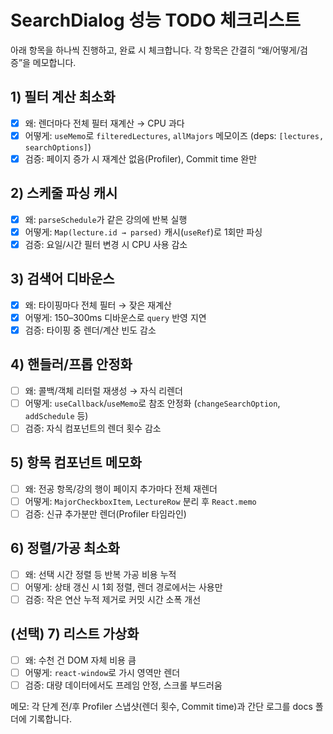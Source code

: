 # SearchDialog 성능 TODO 체크리스트

아래 항목을 하나씩 진행하고, 완료 시 체크합니다. 각 항목은 간결히 “왜/어떻게/검증”을 메모합니다.

## 1) 필터 계산 최소화

- [x] 왜: 렌더마다 전체 필터 재계산 → CPU 과다
- [x] 어떻게: `useMemo`로 `filteredLectures`, `allMajors` 메모이즈 (deps: `[lectures, searchOptions]`)
- [x] 검증: 페이지 증가 시 재계산 없음(Profiler), Commit time 완만

## 2) 스케줄 파싱 캐시

- [x] 왜: `parseSchedule`가 같은 강의에 반복 실행
- [x] 어떻게: `Map(lecture.id → parsed)` 캐시(`useRef`)로 1회만 파싱
- [x] 검증: 요일/시간 필터 변경 시 CPU 사용 감소

## 3) 검색어 디바운스

- [x] 왜: 타이핑마다 전체 필터 → 잦은 재계산
- [x] 어떻게: 150–300ms 디바운스로 `query` 반영 지연
- [x] 검증: 타이핑 중 렌더/계산 빈도 감소

## 4) 핸들러/프롭 안정화

- [ ] 왜: 콜백/객체 리터럴 재생성 → 자식 리렌더
- [ ] 어떻게: `useCallback`/`useMemo`로 참조 안정화 (`changeSearchOption`, `addSchedule` 등)
- [ ] 검증: 자식 컴포넌트의 렌더 횟수 감소

## 5) 항목 컴포넌트 메모화

- [ ] 왜: 전공 항목/강의 행이 페이지 추가마다 전체 재렌더
- [ ] 어떻게: `MajorCheckboxItem`, `LectureRow` 분리 후 `React.memo`
- [ ] 검증: 신규 추가분만 렌더(Profiler 타임라인)

## 6) 정렬/가공 최소화

- [ ] 왜: 선택 시간 정렬 등 반복 가공 비용 누적
- [ ] 어떻게: 상태 갱신 시 1회 정렬, 렌더 경로에서는 사용만
- [ ] 검증: 작은 연산 누적 제거로 커밋 시간 소폭 개선

## (선택) 7) 리스트 가상화

- [ ] 왜: 수천 건 DOM 자체 비용 큼
- [ ] 어떻게: `react-window`로 가시 영역만 렌더
- [ ] 검증: 대량 데이터에서도 프레임 안정, 스크롤 부드러움

메모: 각 단계 전/후 Profiler 스냅샷(렌더 횟수, Commit time)과 간단 로그를 docs 폴더에 기록합니다.
